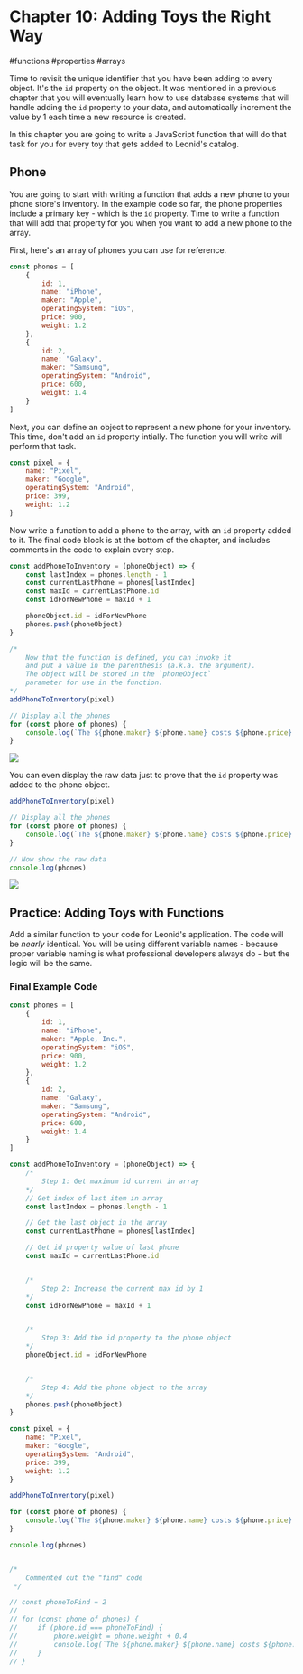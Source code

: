 # Chapter 10: Adding Toys the Right Way

#functions #properties #arrays

Time to revisit the unique identifier that you have been adding to every object. It's the `id` property on the object. It was mentioned in a previous chapter that you will eventually learn how to use database systems that will handle adding the `id` property to your data, and automatically increment the value by 1 each time a new resource is created.

In this chapter you are going to write a JavaScript function that will do that task for you for every toy that gets added to Leonid's catalog.

## Phone

You are going to start with writing a function that adds a new phone to your phone store's inventory. In the example code so far, the phone properties include a primary key - which is the `id` property. Time to write a function that will add that property for you when you want to add a new phone to the array.

First, here's an array of phones you can use for reference.

```js
const phones = [
    {
        id: 1,
        name: "iPhone",
        maker: "Apple",
        operatingSystem: "iOS",
        price: 900,
        weight: 1.2
    },
    {
        id: 2,
        name: "Galaxy",
        maker: "Samsung",
        operatingSystem: "Android",
        price: 600,
        weight: 1.4
    }
]
```

Next, you can define an object to represent a new phone for your inventory. This time, don't add an `id` property intially. The function you will write will perform that task.

```js
const pixel = {
    name: "Pixel",
    maker: "Google",
    operatingSystem: "Android",
    price: 399,
    weight: 1.2
}
```

Now write a function to add a phone to the array, with an `id` property added to it. The final code block is at the bottom of the chapter, and includes comments in the code to explain every step.

```js
const addPhoneToInventory = (phoneObject) => {
    const lastIndex = phones.length - 1
    const currentLastPhone = phones[lastIndex]
    const maxId = currentLastPhone.id
    const idForNewPhone = maxId + 1

    phoneObject.id = idForNewPhone
    phones.push(phoneObject)
}

/*
    Now that the function is defined, you can invoke it
    and put a value in the parenthesis (a.k.a. the argument).
    The object will be stored in the `phoneObject`
    parameter for use in the function.
*/
addPhoneToInventory(pixel)

// Display all the phones
for (const phone of phones) {
    console.log(`The ${phone.maker} ${phone.name} costs ${phone.price} dollars. It weighs ${phone.weight} grams.`)
}
```

![](./images/all-phones-with-add-function.gif)

You can even display the raw data just to prove that the `id` property was added to the phone object.

```js
addPhoneToInventory(pixel)

// Display all the phones
for (const phone of phones) {
    console.log(`The ${phone.maker} ${phone.name} costs ${phone.price} dollars. It weighs ${phone.weight} grams.`)
}

// Now show the raw data
console.log(phones)
```

![](./images/all-phones-raw-data.gif)


## Practice: Adding Toys with Functions

Add a similar function to your code for Leonid's application. The code will be _nearly_ identical. You will be using different variable names - because proper variable naming is what professional developers always do - but the logic will be the same.


### Final Example Code

```js
const phones = [
    {
        id: 1,
        name: "iPhone",
        maker: "Apple, Inc.",
        operatingSystem: "iOS",
        price: 900,
        weight: 1.2
    },
    {
        id: 2,
        name: "Galaxy",
        maker: "Samsung",
        operatingSystem: "Android",
        price: 600,
        weight: 1.4
    }
]

const addPhoneToInventory = (phoneObject) => {
    /*
        Step 1: Get maximum id current in array
    */
    // Get index of last item in array
    const lastIndex = phones.length - 1

    // Get the last object in the array
    const currentLastPhone = phones[lastIndex]

    // Get id property value of last phone
    const maxId = currentLastPhone.id


    /*
        Step 2: Increase the current max id by 1
    */
    const idForNewPhone = maxId + 1


    /*
        Step 3: Add the id property to the phone object
    */
    phoneObject.id = idForNewPhone


    /*
        Step 4: Add the phone object to the array
    */
    phones.push(phoneObject)
}

const pixel = {
    name: "Pixel",
    maker: "Google",
    operatingSystem: "Android",
    price: 399,
    weight: 1.2
}

addPhoneToInventory(pixel)

for (const phone of phones) {
    console.log(`The ${phone.maker} ${phone.name} costs ${phone.price} dollars. It weighs ${phone.weight} grams.`)
}

console.log(phones)


/*
    Commented out the "find" code
 */

// const phoneToFind = 2
//
// for (const phone of phones) {
//     if (phone.id === phoneToFind) {
//         phone.weight = phone.weight + 0.4
//         console.log(`The ${phone.maker} ${phone.name} costs ${phone.price} dollars. It weighs ${phone.weight} grams.`)
//     }
// }

```
